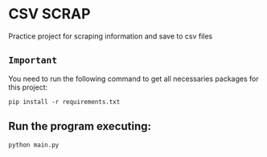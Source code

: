 # CSV SCRAP
Practice project for scraping information and save to csv files  

## `Important`
You need to run the following command to get all necessaries packages for this project:
```
pip install -r requirements.txt
```
## Run the program executing:
```
python main.py
```
